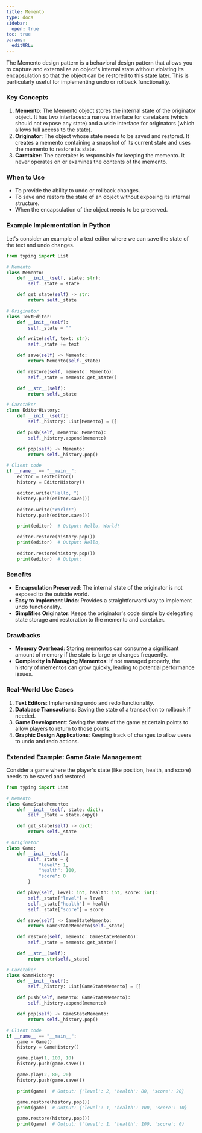 ```yaml
---
title: Memento
type: docs
sidebar:
  open: true
toc: true
params:
  editURL: 
---
```


The Memento design pattern is a behavioral design pattern that allows you to capture and externalize an object's internal state without violating its encapsulation so that the object can be restored to this state later. This is particularly useful for implementing undo or rollback functionality.

### Key Concepts

1. **Memento**: The Memento object stores the internal state of the originator object. It has two interfaces: a narrow interface for caretakers (which should not expose any state) and a wide interface for originators (which allows full access to the state).
2. **Originator**: The object whose state needs to be saved and restored. It creates a memento containing a snapshot of its current state and uses the memento to restore its state.
3. **Caretaker**: The caretaker is responsible for keeping the memento. It never operates on or examines the contents of the memento.

### When to Use

- To provide the ability to undo or rollback changes.
- To save and restore the state of an object without exposing its internal structure.
- When the encapsulation of the object needs to be preserved.

### Example Implementation in Python

Let's consider an example of a text editor where we can save the state of the text and undo changes.

```python
from typing import List

# Memento
class Memento:
    def __init__(self, state: str):
        self._state = state

    def get_state(self) -> str:
        return self._state

# Originator
class TextEditor:
    def __init__(self):
        self._state = ""

    def write(self, text: str):
        self._state += text

    def save(self) -> Memento:
        return Memento(self._state)

    def restore(self, memento: Memento):
        self._state = memento.get_state()

    def __str__(self):
        return self._state

# Caretaker
class EditorHistory:
    def __init__(self):
        self._history: List[Memento] = []

    def push(self, memento: Memento):
        self._history.append(memento)

    def pop(self) -> Memento:
        return self._history.pop()

# Client code
if __name__ == "__main__":
    editor = TextEditor()
    history = EditorHistory()

    editor.write("Hello, ")
    history.push(editor.save())

    editor.write("World!")
    history.push(editor.save())

    print(editor)  # Output: Hello, World!

    editor.restore(history.pop())
    print(editor)  # Output: Hello, 

    editor.restore(history.pop())
    print(editor)  # Output: 
```

### Benefits

- **Encapsulation Preserved**: The internal state of the originator is not exposed to the outside world.
- **Easy to Implement Undo**: Provides a straightforward way to implement undo functionality.
- **Simplifies Originator**: Keeps the originator's code simple by delegating state storage and restoration to the memento and caretaker.

### Drawbacks

- **Memory Overhead**: Storing mementos can consume a significant amount of memory if the state is large or changes frequently.
- **Complexity in Managing Mementos**: If not managed properly, the history of mementos can grow quickly, leading to potential performance issues.

### Real-World Use Cases

1. **Text Editors**: Implementing undo and redo functionality.
2. **Database Transactions**: Saving the state of a transaction to rollback if needed.
3. **Game Development**: Saving the state of the game at certain points to allow players to return to those points.
4. **Graphic Design Applications**: Keeping track of changes to allow users to undo and redo actions.

### Extended Example: Game State Management

Consider a game where the player's state (like position, health, and score) needs to be saved and restored.

```python
from typing import List

# Memento
class GameStateMemento:
    def __init__(self, state: dict):
        self._state = state.copy()

    def get_state(self) -> dict:
        return self._state

# Originator
class Game:
    def __init__(self):
        self._state = {
            "level": 1,
            "health": 100,
            "score": 0
        }

    def play(self, level: int, health: int, score: int):
        self._state["level"] = level
        self._state["health"] = health
        self._state["score"] = score

    def save(self) -> GameStateMemento:
        return GameStateMemento(self._state)

    def restore(self, memento: GameStateMemento):
        self._state = memento.get_state()

    def __str__(self):
        return str(self._state)

# Caretaker
class GameHistory:
    def __init__(self):
        self._history: List[GameStateMemento] = []

    def push(self, memento: GameStateMemento):
        self._history.append(memento)

    def pop(self) -> GameStateMemento:
        return self._history.pop()

# Client code
if __name__ == "__main__":
    game = Game()
    history = GameHistory()

    game.play(1, 100, 10)
    history.push(game.save())

    game.play(2, 80, 20)
    history.push(game.save())

    print(game)  # Output: {'level': 2, 'health': 80, 'score': 20}

    game.restore(history.pop())
    print(game)  # Output: {'level': 1, 'health': 100, 'score': 10}

    game.restore(history.pop())
    print(game)  # Output: {'level': 1, 'health': 100, 'score': 0}
```

